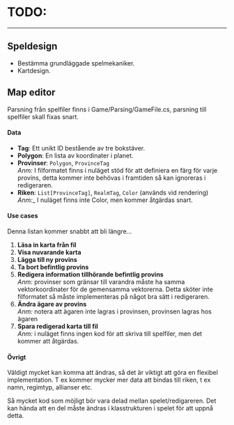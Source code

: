 # TODO:
- - -
## Speldesign
- Bestämma grundläggade spelmekaniker.
- Kartdesign.

## Map editor
Parsning från spelfiler finns i Game/Parsing/GameFile.cs, parsning till spelfiler skall fixas snart.

#### Data
- __Tag__: Ett unikt ID bestående av tre bokstäver.
- __Polygon__: En lista av koordinater i planet.
- __Provinser__: `Polygon`, `ProvinceTag`  
_Anm:_ I filformatet finns i nuläget stöd för att definiera en färg för varje provins, detta kommer inte behövas i framtiden så kan ignoreras i redigeraren.
- __Riken__: `List[ProvinceTag]`, `RealmTag`, `Color` (används vid rendering)  
_Anm:__ I nuläget finns inte Color, men kommer åtgärdas snart.

#### Use cases
Denna listan kommer snabbt att bli längre...  
1. __Läsa in karta från fil__  
2. __Visa nuvarande karta__    
3. __Lägga till ny provins__    
4. __Ta bort befintlig provins__   
5. __Redigera information tillhörande befintlig provins__    
_Anm:_ provinser som gränsar till varandra måste ha samma vektorkoordinater för de gemensamma vektorerna. Detta sköter inte filformatet så måste implementeras på något bra sätt i redigeraren.    
7. __Ändra ägare av provins__    
_Anm:_ notera att ägaren inte lagras i provinsen, provinsen lagras hos ägaren    
8. __Spara redigerad karta till fil__      
_Anm:_ i nuläget finns ingen kod för att skriva till spelfiler, men det kommer att åtgärdas.   

#### Övrigt
Väldigt mycket kan komma att ändras, så det är viktigt att göra en flexibel implementation. T ex kommer mycker mer data att bindas till riken, t ex namn, regimtyp, allianser etc.

Så mycket kod som möjligt bör vara delad mellan spelet/redigareren. Det kan hända att en del måste ändras i klasstrukturen i spelet för att uppnå detta.

